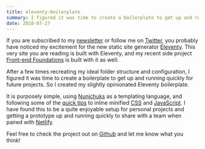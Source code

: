 ```yaml
---
title: eleventy-boilerplate
summary: I figured it was time to create a boilerplate to get up and running quickly for future projects. So I created my slightly opinionated Eleventy boilerplate.
date: 2018-07-27
---
```

If you are subscribed to my [newsletter](https://alexcarpenter.me/newsletter/) or follow me on [Twitter](https://twitter.com/hybrid_alex), you probably have noticed my excitement for the new static site generator [Eleventy](https://www.11ty.io/). This very site you are reading is built with Eleventy, and my recent side project [Front-end Foundations](https://frontend-foundations.com/) is built with it as well.

After a few times recreating my ideal folder structure and configuration, I figured it was time to create a boilerplate to get up and running quickly for future projects. So I created my slightly opinionated Eleventy boilerplate.

It is purposely simple, using [Nunjchuks](https://mozilla.github.io/nunjucks/) as a templating language, and following some of the [quick tips](https://www.11ty.io/docs/quicktips/) to inline minified [CSS](https://www.11ty.io/docs/quicktips/inline-css/) and [JavaScript](https://www.11ty.io/docs/quicktips/inline-js/). I have found this to be a quite enjoyable setup for personal projects and getting a prototype up and running quickly to share with a team when paired with [Netlify](https://www.netlify.com/).

Feel free to check the project out on [Github](https://github.com/alexcarpenter/eleventy-boilerplate) and let me know what you think!
